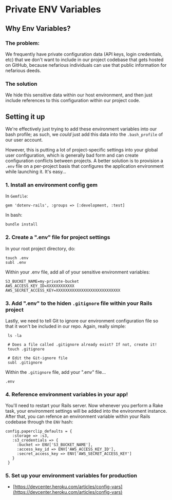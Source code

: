 # Private ENV Variables

## Why Env Variables?

### The problem:

We frequently have private configuration data (API keys, login credentials, etc) that we don't want to include in our project codebase that gets hosted on GitHub, because nefarious individuals can use that public information for nefarious deeds. 

### The solution

We hide this sensitive data within our host environment, and then just include references to this configuration within our project code.

## Setting it up

We're effectively just trying to add these environment variables into our bash profile; as such, we *could* just add this data into the `.bash_profile` of our user account.

However, this is putting a lot of project-specific settings into your global user configuration, which is generally bad form and can create configuration conflicts between projects. A better solution is to provision a `.env` file on a per-project basis that configures the application environment while launching it. It's easy…

### 1. Install an environment config gem

In `Gemfile`:

```
gem 'dotenv-rails', :groups => [:development, :test]
```

In bash:

```
bundle install
```

### 2. Create a ".env" file for project settings

In your root project directory, do:

```
touch .env
subl .env
```

Within your .env file, add all of your sensitive environment variables:

```
S3_BUCKET_NAME=my-private-bucket
AWS_ACCESS_KEY_ID=XXXXXXXXXXXX
AWS_SECRET_ACCESS_KEY=XXXXXXXXXXXXXXXXXXXXXXXXXXXX
```

### 3. Add ".env" to the hiden `.gitignore` file within your Rails project

Lastly, we need to tell Git to ignore our environment configuration file so that it won't be included in our repo. Again, really simple:

```
 ls -la

 # Does a file called .gitignore already exist? If not, create it!
 touch .gitignore

 # Edit the Git-ignore file
 subl .gitignore
```

Within the `.gitignore` file, add your ".env" file…

```
.env
```

### 4. Reference environment variables in your app!

You'll need to restart your Rails server. Now whenever you perform a Rake task, your environment settings will be added into the environment instance. After that, you can refence an environment variable within your Rails codebase through the `ENV` hash:

```
config.paperclip_defaults = {
   :storage => :s3,
   :s3_credentials => {
     :bucket => ENV['S3_BUCKET_NAME'],
     :access_key_id => ENV['AWS_ACCESS_KEY_ID'],
     :secret_access_key => ENV['AWS_SECRET_ACCESS_KEY']
   }
 }
```
### 5. Set up your environment variables for production

- [https://devcenter.heroku.com/articles/config-vars](https://devcenter.heroku.com/articles/config-vars)
